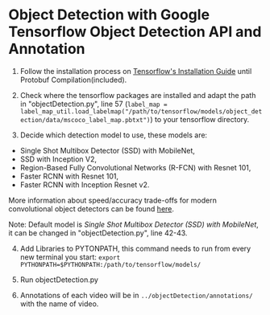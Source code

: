 # Object Detection with Google Tensorflow Object Detection API and Annotation

1. Follow the installation process on [Tensorflow's Installation Guide](https://github.com/tensorflow/models/blob/master/object_detection/g3doc/installation.md) until Protobuf Compilation(included).

2. Check where the tensorflow packages are installed and adapt the path in "objectDetection.py", line 57 (`label_map = label_map_util.load_labelmap("/path/to/tensorflow/models/object_detection/data/mscoco_label_map.pbtxt")`) to your tensorflow directory.

3. Decide which detection model to use, these models are:
 * Single Shot Multibox Detector (SSD) with MobileNet,
 * SSD with Inception V2,
 * Region-Based Fully Convolutional Networks (R-FCN) with Resnet 101,
 * Faster RCNN with Resnet 101,
 * Faster RCNN with Inception Resnet v2.

 More information about speed/accuracy trade-offs for modern convolutional object detectors can be found [here](https://arxiv.org/pdf/1611.10012v3.pdf).

 Note: Default model is *Single Shot Multibox Detector (SSD) with MobileNet*, it can be changed in "objectDetection.py", line 42-43.

4. Add Libraries to PYTONPATH, this command needs to run from every new terminal you start:
`export PYTHONPATH=$PYTHONPATH:/path/to/tensorflow/models/`

5. Run objectDetection.py

6. Annotations of each video will be in `../objectDetection/annotations/` with the name of video.
